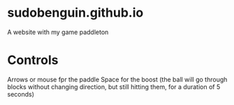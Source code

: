 # sudobenguin.github.io
A website with my game paddleton
# Controls
Arrows or mouse fpr the paddle
Space for the boost (the ball will go through blocks without changing direction, but still hitting them, for a duration of 5 seconds)
